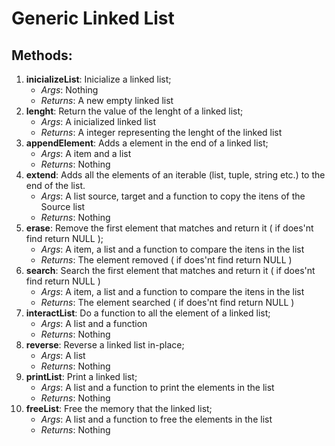 # Generic Linked List
## Methods:
1) **inicializeList**: Inicialize a linked list;
    - *Args*: Nothing
    - *Returns*: A new empty linked list
2) **lenght**: Return the value of the lenght of a linked list;
    - *Args*: A inicialized linked list
    - *Returns*: A integer representing the lenght of the linked list
3) **appendElement**: Adds a element in the end of a linked list;
    - *Args*: A item and a list
    - *Returns*: Nothing
4) **extend**: Adds all the elements of an iterable (list, tuple, string etc.) to the end of the list.
    - *Args*: A list source, target and a function to copy the itens of the Source list
    - *Returns*: Nothing
5) **erase**: Remove the first element that matches and return it ( if does'nt find return NULL );
    - *Args*: A item, a list and a function to compare the itens in the list
    - *Returns*: The element removed ( if does'nt find return NULL )
6) **search**: Search the first element that matches and return it ( if does'nt find return NULL )
    - *Args*: A item, a list and a function to compare the itens in the list
    - *Returns*: The element searched ( if does'nt find return NULL )
7) **interactList**: Do a function to all the element of a linked list;
    - *Args*: A list and a function
    - *Returns*: Nothing
8) **reverse**: Reverse a linked list in-place;
    - *Args*: A list
    - *Returns*: Nothing
9) **printList**: Print a linked list;
    - *Args*: A list and a function to print the elements in the list
    - *Returns*: Nothing
10) **freeList**: Free the memory that the linked list;
    - *Args*: A list and a function to free the elements in the list
    - *Returns*: Nothing